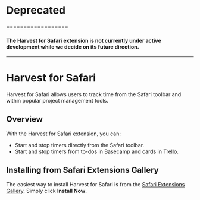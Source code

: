 # Deprecated
==================
#### The Harvest for Safari extension is not currently under active development while we decide on its future direction.

---

Harvest for Safari
==================

Harvest for Safari allows users to track time from the Safari toolbar and
within popular project management tools. 

## Overview

With the Harvest for Safari extension, you can:

* Start and stop timers directly from the Safari toolbar.
* Start and stop timers from to-dos in Basecamp and cards in Trello.

## Installing from Safari Extensions Gallery

The easiest way to install Harvest for Safari is from the [Safari Extensions Gallery](https://safari-extensions.apple.com/?q=Harvest%20Time%20Tracker). Simply click **Install Now**.
